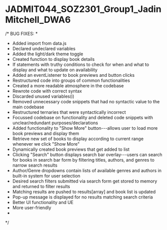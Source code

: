 # JADMIT044_SOZ2301_Group1_JadinMitchell_DWA6

/* BUG FIXES:
 *
 * Added import from data.js
 * Declared undeclared variables
 * Added the light/dark theme toggle
 * Created function to display book details
 * If statements with truthy conditions to check for when and what to display and what to update on availability
 * Added an eventListener to book previews and button clicks
 * Restructured code into groups of common functionalities
 * Created a more readable atmosphere in the codebase
 * Rewrote code with correct syntax
 * Discarded unused variables(i)
 * Removed unnecessary code snippets that had no syntactic value to the main codebase
 * Restructured ternaries that were syntactically incorrect
 * Focussed codebase on functionality and deleted code snippets with unclear/redundant purposes/declarations
 * Added functionality to "Show More" button---allows user to load more book previews and display them
 * Retrieve new set of books to display according to current range whenever we click "Show More"
 * Dynamically created book previews that get added to list
 * Clicking "Search" button displays search bar overlay---users can search for books in search bar form by filtering titles, authors, and genres to narrow search results
 * Author/Genre dropdowns contain lists of available genres and authors in built-in system for user selection
 * Desired search filters submitted via search form get stored to memory and returned to filter results
 * Matching results are pushed to results[array] and book list is updated
 * Pop-up message is displayed for no results matching search criteria
 * Better UI functionality and UE 
 * More user-friendly
 * 
 */
